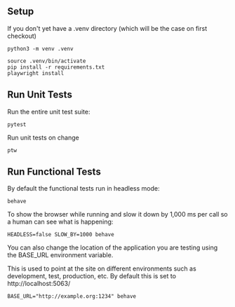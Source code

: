 ## Setup

If you don't yet have a .venv directory (which will be the case on first checkout)
```shell
python3 -m venv .venv
```

```shell
source .venv/bin/activate
pip install -r requirements.txt
playwright install
```

## Run Unit Tests

Run the entire unit test suite:

```shell
pytest
```
Run unit tests on change

```shell
ptw
```

## Run Functional Tests

By default the functional tests run in headless mode:

```shell
behave
```

To show the browser while running and slow it down by 1,000 ms per call so a human can see what is happening: 

```shell
HEADLESS=false SLOW_BY=1000 behave
```

You can also change the location of the application you are testing using the BASE_URL environment variable. 

This is used to point at the site on different environments such as development, test, production, etc. By default this is set to http://localhost:5063/

```shell
BASE_URL="http://example.org:1234" behave
```

